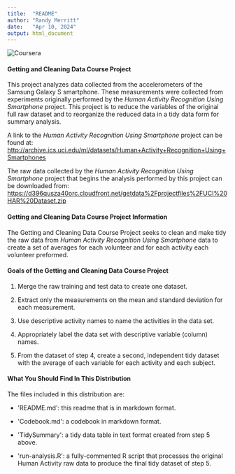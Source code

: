 ```yaml
---
title:  "README"
author: "Randy Merritt"
date:   "Apr 10, 2024"
output: html_document
---
```



![Coursera](https://img.shields.io/badge/Coursera-%230056D2.svg?style=for-the-badge&logo=Coursera&logoColor=white)



#### Getting and Cleaning Data Course Project

This project analyzes data collected from the accelerometers of the Samsung 
Galaxy S smartphone.  These measurements were collected from experiments originally 
performed by the _Human Activity Recognition Using Smartphone_ project. This project 
is to reduce the variables of the original full raw dataset and to reorganize the 
reduced data in a tidy data form for summary analysis.  

A link to the  _Human Activity Recognition Using Smartphone_ project can be found at:  
http://archive.ics.uci.edu/ml/datasets/Human+Activity+Recognition+Using+Smartphones  

The raw data collected by the _Human Activity Recognition Using Smartphone_ project 
that begins the analysis performed by this project can be downloaded from:  
https://d396qusza40orc.cloudfront.net/getdata%2Fprojectfiles%2FUCI%20HAR%20Dataset.zip



#### Getting and Cleaning Data Course Project Information

The Getting and Cleaning Data Course Project seeks to clean and make tidy the 
raw data from _Human Activity Recognition Using Smartphone_ data to create a 
set of averages for each volunteer and for each activity each volunteer preformed.  


#### Goals of the Getting and Cleaning Data Course Project

1. Merge the raw training and test data to create one dataset.

2. Extract only the measurements on the mean and standard deviation for each measurement.

3. Use descriptive activity names to name the activities in the data set.

4. Appropriately label the data set with descriptive variable (column) names. 

5. From the dataset of step 4, create a second, independent tidy dataset with the 
   average of each variable for each activity and each subject.



#### What You Should Find In This Distribution

The files included in this distribution are:

* 'README.md': this readme that is in markdown format.

* 'Codebook.md': a codebook in markdown format.

* 'TidySummary': a tidy data table in text format created from step 5 above.

* 'run-analysis.R': a fully-commented R script that processes the original 
  Human Activity raw data to produce the final tidy dataset of step 5. 

